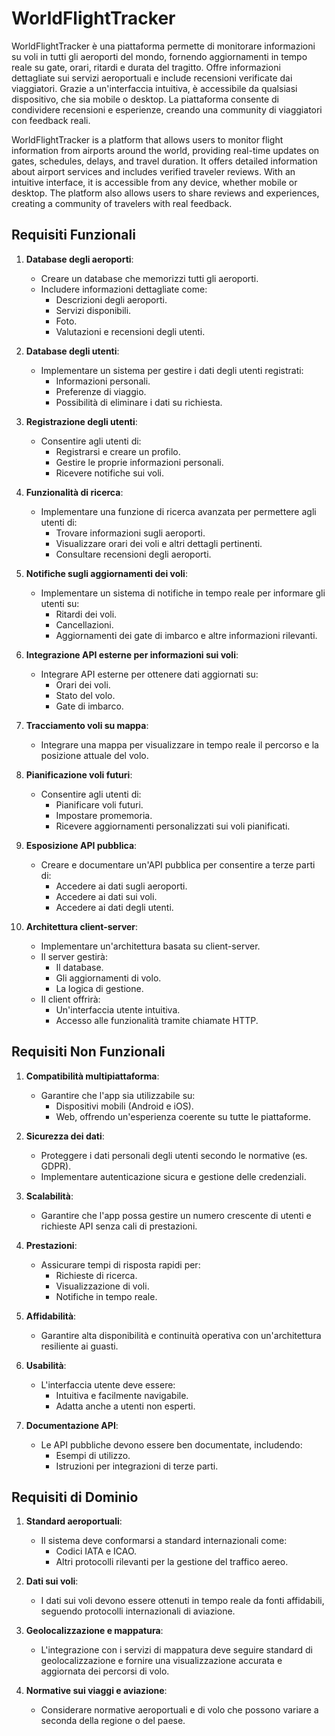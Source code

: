 # WorldFlightTracker
WorldFlightTracker è una piattaforma permette di monitorare informazioni su voli in tutti gli aeroporti del mondo, fornendo aggiornamenti in tempo reale su gate, orari, ritardi e durata del tragitto. Offre informazioni dettagliate sui servizi aeroportuali e include recensioni verificate dai viaggiatori. Grazie a un'interfaccia intuitiva, è accessibile da qualsiasi dispositivo, che sia mobile o desktop. La piattaforma consente di condividere recensioni e esperienze, creando una community di viaggiatori con feedback reali.

WorldFlightTracker is a platform that allows users to monitor flight information from airports around the world, providing real-time updates on gates, schedules, delays, and travel duration. It offers detailed information about airport services and includes verified traveler reviews. With an intuitive interface, it is accessible from any device, whether mobile or desktop. The platform also allows users to share reviews and experiences, creating a community of travelers with real feedback.

## Requisiti Funzionali

1. **Database degli aeroporti**:
   - Creare un database che memorizzi tutti gli aeroporti.
   - Includere informazioni dettagliate come:
     - Descrizioni degli aeroporti.
     - Servizi disponibili.
     - Foto.
     - Valutazioni e recensioni degli utenti.

2. **Database degli utenti**:
   - Implementare un sistema per gestire i dati degli utenti registrati:
     - Informazioni personali.
     - Preferenze di viaggio.
     - Possibilità di eliminare i dati su richiesta.

3. **Registrazione degli utenti**:
   - Consentire agli utenti di:
     - Registrarsi e creare un profilo.
     - Gestire le proprie informazioni personali.
     - Ricevere notifiche sui voli.

4. **Funzionalità di ricerca**:
   - Implementare una funzione di ricerca avanzata per permettere agli utenti di:
     - Trovare informazioni sugli aeroporti.
     - Visualizzare orari dei voli e altri dettagli pertinenti.
     - Consultare recensioni degli aeroporti.

5. **Notifiche sugli aggiornamenti dei voli**:
   - Implementare un sistema di notifiche in tempo reale per informare gli utenti su:
     - Ritardi dei voli.
     - Cancellazioni.
     - Aggiornamenti dei gate di imbarco e altre informazioni rilevanti.

6. **Integrazione API esterne per informazioni sui voli**:
   - Integrare API esterne per ottenere dati aggiornati su:
     - Orari dei voli.
     - Stato del volo.
     - Gate di imbarco.

7. **Tracciamento voli su mappa**:
   - Integrare una mappa per visualizzare in tempo reale il percorso e la posizione attuale del volo.

8. **Pianificazione voli futuri**:
   - Consentire agli utenti di:
     - Pianificare voli futuri.
     - Impostare promemoria.
     - Ricevere aggiornamenti personalizzati sui voli pianificati.

9. **Esposizione API pubblica**:
   - Creare e documentare un'API pubblica per consentire a terze parti di:
     - Accedere ai dati sugli aeroporti.
     - Accedere ai dati sui voli.
     - Accedere ai dati degli utenti.

10. **Architettura client-server**:
    - Implementare un'architettura basata su client-server.
    - Il server gestirà:
      - Il database.
      - Gli aggiornamenti di volo.
      - La logica di gestione.
    - Il client offrirà:
      - Un'interfaccia utente intuitiva.
      - Accesso alle funzionalità tramite chiamate HTTP.

## Requisiti Non Funzionali

1. **Compatibilità multipiattaforma**:
   - Garantire che l'app sia utilizzabile su:
     - Dispositivi mobili (Android e iOS).
     - Web, offrendo un'esperienza coerente su tutte le piattaforme.

2. **Sicurezza dei dati**:
   - Proteggere i dati personali degli utenti secondo le normative (es. GDPR).
   - Implementare autenticazione sicura e gestione delle credenziali.

3. **Scalabilità**:
   - Garantire che l'app possa gestire un numero crescente di utenti e richieste API senza cali di prestazioni.

4. **Prestazioni**:
   - Assicurare tempi di risposta rapidi per:
     - Richieste di ricerca.
     - Visualizzazione di voli.
     - Notifiche in tempo reale.

5. **Affidabilità**:
   - Garantire alta disponibilità e continuità operativa con un'architettura resiliente ai guasti.

6. **Usabilità**:
   - L'interfaccia utente deve essere:
     - Intuitiva e facilmente navigabile.
     - Adatta anche a utenti non esperti.

7. **Documentazione API**:
   - Le API pubbliche devono essere ben documentate, includendo:
     - Esempi di utilizzo.
     - Istruzioni per integrazioni di terze parti.

## Requisiti di Dominio

1. **Standard aeroportuali**:
   - Il sistema deve conformarsi a standard internazionali come:
     - Codici IATA e ICAO.
     - Altri protocolli rilevanti per la gestione del traffico aereo.

2. **Dati sui voli**:
   - I dati sui voli devono essere ottenuti in tempo reale da fonti affidabili, seguendo protocolli internazionali di aviazione.

3. **Geolocalizzazione e mappatura**:
   - L'integrazione con i servizi di mappatura deve seguire standard di geolocalizzazione e fornire una visualizzazione accurata e aggiornata dei percorsi di volo.

4. **Normative sui viaggi e aviazione**:
   - Considerare normative aeroportuali e di volo che possono variare a seconda della regione o del paese.

